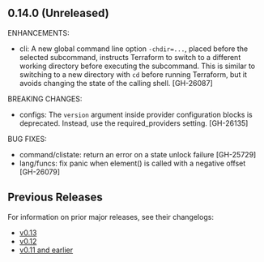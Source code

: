 ## 0.14.0 (Unreleased)

ENHANCEMENTS:

* cli: A new global command line option `-chdir=...`, placed before the selected subcommand, instructs Terraform to switch to a different working directory before executing the subcommand. This is similar to switching to a new directory with `cd` before running Terraform, but it avoids changing the state of the calling shell. [GH-26087]

BREAKING CHANGES:
* configs: The `version` argument inside provider configuration blocks is deprecated. Instead, use the required_providers setting. [GH-26135]

BUG FIXES:

* command/clistate: return an error on a state unlock failure [GH-25729] 
* lang/funcs: fix panic when element() is called with a negative offset [GH-26079]

## Previous Releases

For information on prior major releases, see their changelogs:

* [v0.13](https://github.com/hashicorp/terraform/blob/v0.13/CHANGELOG.md)
* [v0.12](https://github.com/hashicorp/terraform/blob/v0.12/CHANGELOG.md)
* [v0.11 and earlier](https://github.com/hashicorp/terraform/blob/v0.11/CHANGELOG.md)
